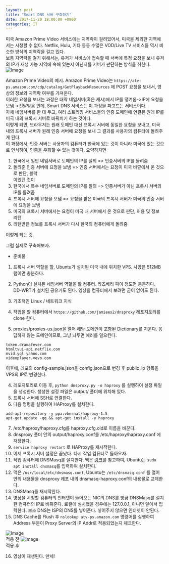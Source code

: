 ```yaml
---
layout: post
title: "Smart DNS 서버 구축하기"
date: 2017-11-20 18:00:00 +0900
categories: IT
---
```


미국 Amazon Prime Video 서비스에는 지역락이 걸려있어서, 미국을 제외한 지역에서는 시청할 수 없다. Netflix, Hulu, 기타 등등 수많은 VOD/Live TV 서비스들 역시 비슷한 방식의 지역락을 걸고 있다.   
보통 지역락을 걸기 위해서는, 유저가 서비스에 접속할 때 서버에 특정 요청을 보내 유저의 IP가 재생 가능 지역에 속해 있는지 아닌지를 서버가 판단하는 방식을 취한다.    
![Image](https://github.com/thy2134/thy2134.github.io/blob/master/static/images/DNS_3.png?raw=true)    
    
Amazon Prime Video의 예시. Amazon Prime Video는 `https://atv-ps.amazon.com/cdp/catalog/GetPlaybackResources` 에 POST 요청을 보내서, 영상의 정보와 지역락 여부를 가져온다.    
이러한 요청을 보내는 과정은 대략 네임서버(혹은 캐시)에서 IP를 땡겨옴->IP에 요청을 보냄->전달받음 인데, Smart DNS 서비스는 이 과정을 파고드는 서비스이다.    
자체 네임서버를 한 대 두고, 여러 스트리밍 서비스들의 인증 도메인에 연결된 원래 IP를 미국 내의 프록시 서버로 바꿔치기 하는 것이다.    
이렇게 되면, 브라우저는 원래 도메인 대신 프록시 서버에 동일한 요청을 보내고, 미국 내의 프록시 서버가 원래 인증 서버에 요청을 보내 그 결과를 사용자의 컴퓨터에 돌려주게 된다.    
이 과정에서, 인증 서버는 사용자의 컴퓨터가 한국에 있는 것이 아니라 미국에 있는 것으로 인식하여, 인증을 우회할 수 있는 것이다.
요약하자면   
1. 한국에서 일반 네임서버로 도메인의 IP를 질의 => 인증서버의 IP를 돌려줌    
2. 돌려준 인증 서버에 요청을 보냄 => 인증 서버에서는 요청이 미국 바깥에서 온 것으로 판단, 블락     
이었던 것이    
1. 한국에서 특수 네임서버로 도메인의 IP를 질의 => 인증서버가 아닌 프록시 서버의 IP를 돌려줌    
2. 프록시 서버에 요청을 보냄 => 요청을 받은 미국의 프록시 서버가 미국의 인증 서버에 요청을 보냄    
3. 미국의 프록시 서버에서는 요청이 미국 내 서버에서 온 것으로 판단, 허용 및 정보 리턴    
4. 리턴받은 정보를 프록시 서버가 다시 한국의 컴퓨터에게 돌려줌    

이렇게 되는 것.    

그럼 실제로 구축해보자.    

- 준비물    
1. 프록시 서버 역할을 할, Ubuntu가 설치된 미국 내에 위치한 VPS. 사양은 512MB 램이면 충분하다.
2. Python이 설치된 네임서버 역할을 할 컴퓨터. 라즈베리 파이 정도면 충분하다. DD-WRT가 설치된 공유기도 된다. 영상을 컴퓨터에서 보려면 굳이 없어도 된다. 
3. 기초적인 Linux / 네트워크 지식 

1. 작업을 할 컴퓨터에서 `https://github.com/jamiees2/dnsproxy` 레포지토리를 clone 한다.
2. proxies/proxies-us.json을 열어 해당 도메인이 포함된 Dictionary를 지운다. 응답하지 않는 도메인이므로, 그냥 놔두면 에러를 일으킨다.
```
token.dramafever.com
htmltvui-api.netflix.com
mvid.yql.yahoo.com
videoplayer.vevo.com
```
이후에, 레포의 config-sample.json을 config.json으로 변경 후 public_ip 항목을 VPS의 IP로 변경한다. 

4. 레포지토리로 이동 후, `python dnsproxy.py -o haproxy` 를 실행하여 설정 파일을 생성한다. 생성한 설정 파일은 output/ 폴더에 위치해 있다. 
5. 프록시 서버에 SSH로 연결한다.
6. 다음 명령을 실행하여 HAProxy를 설치한다.
```apt-get update -qq && apt-get install -y software-properties-common
add-apt-repository -y ppa:vbernat/haproxy-1.5
apt-get update -qq && apt-get install -y haproxy
```
7. /etc/haproxy/haproxy.cfg를 haproxy.cfg.old로 이름을 바꾼다.
8. dnsproxy 폴더 안의 output/haproxy.conf를 /etc/haproxy/haproxy.conf 에 저장한다. 
9. `service haproxy restart` 로 HAProxy를 재시작한다. 
10. 이제 프록시 서버 설정은 끝났다. 다시 작업 컴퓨터로 돌아오자.
11. 작업 컴퓨터에 DNSMasq를 설치한다. 맥은 [링크](https://gist.github.com/ogrrd/5831371)를 참고하여, Ubuntu는 `sudo apt install dnsmasq`를 입력하여 설치한다.
12. 맥은 `/usr/local/etc/dnsmasq.conf`, Ubuntu는 `/etc/dnsmasq.conf` 를 열어 안의 내용물을 dnsproxy 레포 내의 dnsmasq-haproxy.conf의 내용물로 교체한다.
13. DNSMasq를 재시작한다. 
14. 영상을 시청할 컴퓨터의 인터넷이 들어오는 NIC의 DNS를 방금 DNSMasq를 설치한 컴퓨터의 IP로 바꿔준다. 로컬에 설치했을 경우에는 127.0.0.1, 아니면 알아서 입력한다. 보조 DNS는 ISP의 DNS를 넣어준다. 넣어주지 않으면 인터넷이 안된다.
15. DNS Cache를 Flush 후 `nslookup atv-ps.amazon.com` 명령어를 실행하여 Address 부분이 Proxy Server의 IP Addr로 적용되었는지 체크한다.

![Image](https://github.com/thy2134/thy2134.github.io/blob/master/static/images/DNS_1.png?raw=true)    
적용 전 
![Image](https://github.com/thy2134/thy2134.github.io/blob/master/static/images/DNS_2.png?raw=true)       
적용 후    

16. 영상이 재생된다. 만세! 

